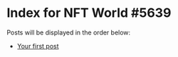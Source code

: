 # Index for NFT World #5639
Posts will be displayed in the order below:

- [Your first post](./001-first.md)

